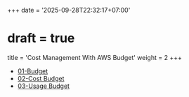 +++
date = '2025-09-28T22:32:17+07:00'
# draft = true
title = 'Cost Management With AWS Budget'
weight = 2
+++

- [01-Budget](01-Budget)
- [02-Cost Budget](02-Cost-Budget)
- [03-Usage Budget](03-Usage-Budget)
